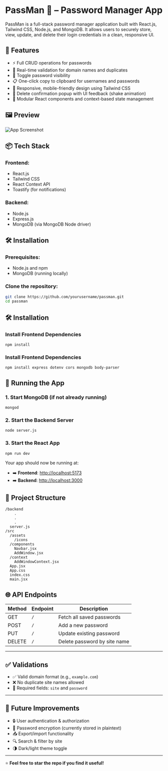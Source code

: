 # PassMan 🔐 – Password Manager App

PassMan is a full-stack password manager application built with React.js, Tailwind CSS, Node.js, and MongoDB. It allows users to securely store, view, update, and delete their login credentials in a clean, responsive UI.

## 🚀 Features

- ⚡ Full CRUD operations for passwords
- 🧠 Real-time validation for domain names and duplicates
- 👀 Toggle password visibility
- 📋 One-click copy to clipboard for usernames and passwords
- 📱 Responsive, mobile-friendly design using Tailwind CSS
- 🔐 Delete confirmation popup with UI feedback (shake animation)
- 🎯 Modular React components and context-based state management

## 🖼️ Preview

![App Screenshot](https://your-screenshot-url-if-any)

## 📦 Tech Stack

### Frontend:
- React.js
- Tailwind CSS
- React Context API
- Toastify (for notifications)

### Backend:
- Node.js
- Express.js
- MongoDB (via MongoDB Node driver)

## 🛠️ Installation

### Prerequisites:
- Node.js and npm
- MongoDB (running locally)

### Clone the repository:
```bash
git clone https://github.com/yourusername/passman.git
cd passman
```
## 🛠️ Installation

### Install Frontend Dependencies

```
npm install
```
### Install Frontend Dependencies
```
npm install express dotenv cors mongodb body-parser
```
## 🧪 Running the App

### 1. Start MongoDB (if not already running)

```
mongod
```
### 2. Start the Backend Server

```
node server.js
```
### 3. Start the React App
```
npm run dev
```
Your app should now be running at:

- ➡️ **Frontend**: [http://localhost:5173](http://localhost:5173)
- ➡️ **Backend**: [http://localhost:3000](http://localhost:3000)


## 📁 Project Structure

```
/backend
    .
    .
    .
  server.js
/src
  /assets
    /icons
  /components
    Navbar.jsx
    AddWindow.jsx
  /context
    AddWindowContext.jsx
  App.jsx
  App.css
  index.css
  main.jsx
```

## 🌐 API Endpoints

| Method | Endpoint | Description                   |
|--------|----------|-------------------------------|
| GET    | `/`      | Fetch all saved passwords     |
| POST   | `/`      | Add a new password            |
| PUT    | `/`      | Update existing password      |
| DELETE | `/`      | Delete password by site name  |

---

## ✅ Validations

- ✅ Valid domain format (e.g., `example.com`)
- ❌ No duplicate site names allowed
- 📝 Required fields: `site` and `password`

---

## 🧹 Future Improvements

- 🔒 User authentication & authorization
- 🔐 Password encryption (currently stored in plaintext)
- 📤 Export/import functionality
- 🔍 Search & filter by site
- 🌗 Dark/light theme toggle

---

⭐ **Feel free to star the repo if you find it useful!**
